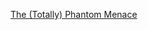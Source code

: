 ---
layout: post
wordpress_id: 1436
wordpress_url: http://noesbueno.com/archives/1436
date: '2012-03-19 13:53:27 -0500'
date_gmt: '2012-03-19 18:53:27 -0500'
body: |
  <p><a href="http://www.thehighdefinite.com/2012/03/the-totally-phantom-menace/">The (Totally) Phantom Menace</a></p>
---